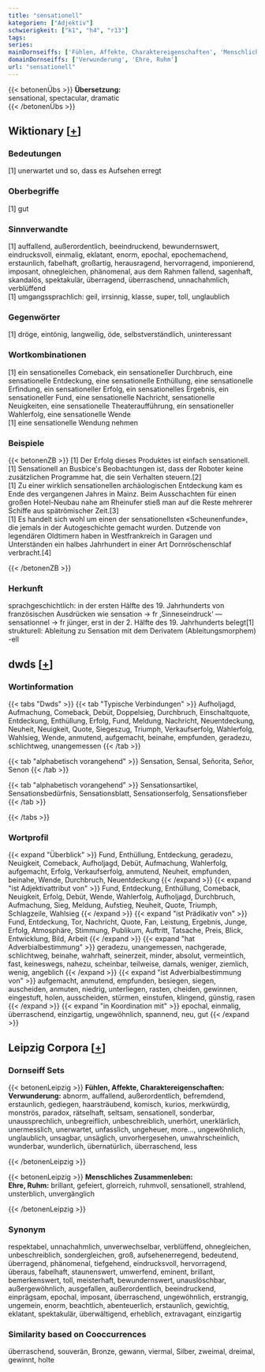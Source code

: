 ```yaml
---
title: "sensationell"
kategorien: ["Adjektiv"]
schwierigkeit: ["k1", "h4", "r13"]
tags:
series:
mainDornseiffs: ['Fühlen, Affekte, Charaktereigenschaften', 'Menschliches Zusammenleben']
domainDornseiffs: ['Verwunderung', 'Ehre, Ruhm']
url: "sensationell"
---
```


{{< betonenÜbs >}}
**Übersetzung:**  
sensational, spectacular, dramatic  
{{< /betonenÜbs >}}

## Wiktionary [[+](https://de.wiktionary.org/wiki/sensationell)]

### Bedeutungen
[1] unerwartet und so, dass es Aufsehen erregt  

### Oberbegriffe
[1] gut  

### Sinnverwandte
[1] auffallend, außerordentlich, beeindruckend, bewundernswert, eindrucksvoll, einmalig, eklatant, enorm, epochal, epochemachend, erstaunlich, fabelhaft, großartig, herausragend, hervorragend, imponierend, imposant, ohnegleichen, phänomenal, aus dem Rahmen fallend, sagenhaft, skandalös, spektakulär, überragend, überraschend, unnachahmlich, verblüffend  
[1] umgangssprachlich: geil, irrsinnig, klasse, super, toll, unglaublich  

### Gegenwörter
[1] dröge, eintönig, langweilig, öde, selbstverständlich, uninteressant  

### Wortkombinationen
[1] ein sensationelles Comeback, ein sensationeller Durchbruch, eine sensationelle Entdeckung, eine sensationelle Enthüllung, eine sensationelle Erfindung, ein sensationeller Erfolg, ein sensationelles Ergebnis, ein sensationeller Fund, eine sensationelle Nachricht, sensationelle Neuigkeiten, eine sensationelle Theateraufführung, ein sensationeller Wahlerfolg, eine sensationelle Wende  
[1] eine sensationelle Wendung nehmen  

### Beispiele
{{< betonenZB >}}
[1] Der Erfolg dieses Produktes ist einfach sensationell.  
[1] Sensationell an Busbice's Beobachtungen ist, dass der Roboter keine zusätzlichen Programme hat, die sein Verhalten steuern.[2]  
[1] Zu einer wirklich sensationellen archäologischen Entdeckung kam es Ende des vergangenen Jahres in Mainz. Beim Ausschachten für einen großen Hotel-Neubau nahe am Rheinufer stieß man auf die Reste mehrerer Schiffe aus spätrömischer Zeit.[3]  
[1] Es handelt sich wohl um einen der sensationellsten «Scheunenfunde», die jemals in der Autogeschichte gemacht wurden. Dutzende von legendären Oldtimern haben in Westfrankreich in Garagen und Unterständen ein halbes Jahrhundert in einer Art Dornröschenschlaf verbracht.[4]  

{{< /betonenZB >}}
### Herkunft
sprachgeschichtlich: in der ersten Hälfte des 19. Jahrhunderts von französischen Ausdrücken wie sensation → fr ‚Sinneseindruck‘ — sensationnel → fr jünger, erst in der 2. Hälfte des 19. Jahrhunderts belegt[1]  
strukturell: Ableitung zu Sensation mit dem Derivatem (Ableitungsmorphem) -ell  



## dwds [[+](https://www.dwds.de/wb/sensationell)]

### Wortinformation
{{< tabs "Dwds" >}}
{{< tab "Typische Verbindungen" >}}
Aufholjagd, Aufmachung, Comeback, Debüt, Doppelsieg, Durchbruch, Einschaltquote, Entdeckung, Enthüllung, Erfolg, Fund, Meldung, Nachricht, Neuentdeckung, Neuheit, Neuigkeit, Quote, Siegeszug, Triumph, Verkaufserfolg, Wahlerfolg, Wahlsieg, Wende, anmutend, aufgemacht, beinahe, empfunden, geradezu, schlichtweg, unangemessen
{{< /tab >}}

{{< tab "alphabetisch vorangehend" >}}
Sensation, Sensal, Señorita, Señor, Senon
{{< /tab >}}

{{< tab "alphabetisch vorangehend" >}}
Sensationsartikel, Sensationsbedürfnis, Sensationsblatt, Sensationserfolg, Sensationsfieber
{{< /tab >}}

{{< /tabs >}}

### Wortprofil
{{< expand "Überblick" >}} Fund, Enthüllung, Entdeckung, geradezu, Neuigkeit, Comeback, Aufholjagd, Debüt, Aufmachung, Wahlerfolg, aufgemacht, Erfolg, Verkaufserfolg, anmutend, Neuheit, empfunden, beinahe, Wende, Durchbruch, Neuentdeckung {{< /expand >}}
{{< expand "ist Adjektivattribut von" >}} Fund, Entdeckung, Enthüllung, Comeback, Neuigkeit, Erfolg, Debüt, Wende, Wahlerfolg, Aufholjagd, Durchbruch, Aufmachung, Sieg, Meldung, Aufstieg, Neuheit, Quote, Triumph, Schlagzeile, Wahlsieg {{< /expand >}}
{{< expand "ist Prädikativ von" >}} Fund, Entdeckung, Tor, Nachricht, Quote, Fan, Leistung, Ergebnis, Junge, Erfolg, Atmosphäre, Stimmung, Publikum, Auftritt, Tatsache, Preis, Blick, Entwicklung, Bild, Arbeit {{< /expand >}}
{{< expand "hat Adverbialbestimmung" >}} geradezu, unangemessen, nachgerade, schlichtweg, beinahe, wahrhaft, seinerzeit, minder, absolut, vermeintlich, fast, keineswegs, nahezu, scheinbar, teilweise, damals, weniger, ziemlich, wenig, angeblich {{< /expand >}}
{{< expand "ist Adverbialbestimmung von" >}} aufgemacht, anmutend, empfunden, besiegen, siegen, auscheiden, anmuten, niedrig, unterliegen, rasten, cheiden, gewinnen, eingestuft, holen, ausscheiden, stürmen, einstufen, klingend, günstig, rasen {{< /expand >}}
{{< expand "in Koordination mit" >}} epochal, einmalig, überraschend, einzigartig, ungewöhnlich, spannend, neu, gut {{< /expand >}}

## Leipzig Corpora [[+](https://corpora.uni-leipzig.de/en/res?word=sensationell&corpusId=deu_newscrawl-public_2018)]

### Dornseiff Sets
{{< betonenLeipzig >}}
**Fühlen, Affekte, Charaktereigenschaften:**  
**Verwunderung:** abnorm, auffallend, außerordentlich, befremdend, erstaunlich, gediegen, haarsträubend, komisch, kurios, merkwürdig, monströs, paradox, rätselhaft, seltsam, sensationell, sonderbar, unaussprechlich, unbegreiflich, unbeschreiblich, unerhört, unerklärlich, unermesslich, unerwartet, unfasslich, ungeheuer, more..., ungewöhnlich, unglaublich, unsagbar, unsäglich, unvorhergesehen, unwahrscheinlich, wunderbar, wunderlich, übernatürlich, überraschend, less  

{{< /betonenLeipzig >}}


{{< betonenLeipzig >}}
**Menschliches Zusammenleben:**  
**Ehre, Ruhm:** brillant, gefeiert, glorreich, ruhmvoll, sensationell, strahlend, unsterblich, unvergänglich  

{{< /betonenLeipzig >}}

### Synonym
respektabel, unnachahmlich, unverwechselbar, verblüffend, ohnegleichen, unbeschreiblich, sondergleichen, groß, aufsehenerregend, bedeutend, überragend, phänomenal, tiefgehend, eindrucksvoll, hervorragend, überaus, fabelhaft, staunenswert, umwerfend, eminent, brillant, bemerkenswert, toll, meisterhaft, bewundernswert, unauslöschbar, außergewöhnlich, ausgefallen, außerordentlich, beeindruckend, einprägsam, epochal, imposant, überraschend, ungewöhnlich, erstrangig, ungemein, enorm, beachtlich, abenteuerlich, erstaunlich, gewichtig, eklatant, spektakulär, überwältigend, erheblich, extravagant, einzigartig


### Similarity based on Cooccurrences
überraschend, souverän, Bronze, gewann, viermal, Silber, zweimal, dreimal, gewinnt, holte

